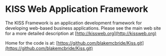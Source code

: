 # KISS Web Application Framework


The KISS Framework is an application development framework for
developing web-based business applications.  Please see the main web
site for a more detailed description at
[http://kissweb.org](http://kissweb.org)


Home for the code is at:  [https://github.com/blakemcbride/Kiss.git](https://github.com/blakemcbride/Kiss.git)


